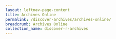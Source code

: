 ```yaml
---
layout: leftnav-page-content
title: Archives Online
permalink: /discover-archives/archives-online/
breadcrumb: Archives Online
collection_name: discover-r-archives
---
```

